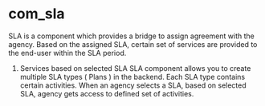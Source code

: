 # com_sla

SLA is a component which provides a bridge to assign agreement with the agency. Based on the assigned SLA, certain set of services are provided to the end-user within the SLA period.

1. Services based on selected SLA
SLA component allows you to create multiple SLA types ( Plans ) in the backend. Each SLA type contains certain activities. When an agency selects a SLA, based on selected SLA, agency gets access to defined set of activities. 

